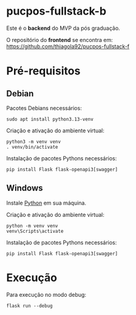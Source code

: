 # pucpos-fullstack-b
Este é o **backend** do MVP da pós graduação.  

O repositório do **frontend** se encontra em: https://github.com/thiagola92/pucpos-fullstack-f  

# Pré-requisitos

## Debian
Pacotes Debians necessários:  
```
sudo apt install python3.13-venv
```

Criação e ativação do ambiente virtual:  
```
python3 -m venv venv
. venv/bin/activate
```

Instalação de pacotes Pythons necessários:  
```
pip install Flask flask-openapi3[swagger]
```

## Windows
Instale [Python](https://www.python.org/) em sua máquina.  

Criação e ativação do ambiente virtual:  
```
python -m venv venv
venv\Scripts\activate
```

Instalação de pacotes Pythons necessários:  
```
pip install Flask flask-openapi3[swagger]
```

# Execução
Para execução no modo debug:  
```
flask run --debug
```
